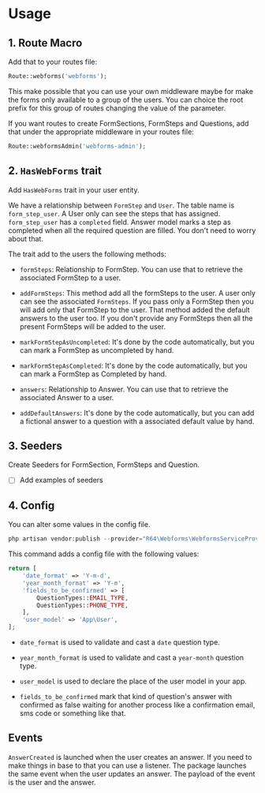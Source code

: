 # Usage

## 1. Route Macro

Add that to your routes file:

```php
Route::webforms('webforms');
```

This make possible that you can use your own middleware maybe for make the forms only available to a group of the users. You can choice the root prefix for this group of routes changing the value of the parameter.

If you want routes to create FormSections, FormSteps and Questions, add that under the appropriate middleware in your routes file:

```php
Route::webformsAdmin('webforms-admin');
```

## 2. `HasWebForms` trait

Add `HasWebForms` trait in your user entity.

We have a relationship between `FormStep` and `User`. The table name is `form_step_user`. A User only can see the steps that has assigned. `form_step_user` has a `completed` field. Answer model marks a step as completed when all the required question are filled. You don't need to worry about that.

The trait add to the users the following methods:

- `formSteps`: Relationship to FormStep. You can use that to retrieve the associated FormStep to a user.

- `addFormSteps`: This method add all the formSteps to the user. A user only can see the associated `FormSteps`. If you pass only a FormStep then you will add only that FormStep to the user. That method added the default answers to the user too. If you don't provide any FormSteps then all the present FormSteps will be added to the user.

- `markFormStepAsUncompleted`: It's done by the code automatically, but you can mark a FormStep as uncompleted by hand.

- `markFormStepAsCompleted`: It's done by the code automatically, but you can mark a FormStep as Completed by hand.

- `answers`: Relationship to Answer. You can use that to retrieve the associated Answer to a user.

- `addDefaultAnswers`: It's done by the code automatically, but you can add a fictional answer to a question with a associated default value by hand.

## 3. Seeders

Create Seeders for FormSection, FormSteps and Question.

- [ ] Add examples of seeders

## 4. Config

You can alter some values in the config file.

```php
php artisan vendor:publish --provider="R64\Webforms\WebformsServiceProvider" --tag="config"
```

This command adds a config file with the following values:

```php
return [
    'date_format' => 'Y-m-d',
    'year_month_format' => 'Y-m',
    'fields_to_be_confirmed' => [
        QuestionTypes::EMAIL_TYPE,
        QuestionTypes::PHONE_TYPE,
    ],
    'user_model' => 'App\User',
];
```

- `date_format` is used to validate and cast a `date` question type.

- `year_month_format` is used to validate and cast a `year-month` question type.

- `user_model` is used to declare the place of the user model in your app.

- `fields_to_be_confirmed` mark that kind of question's answer with confirmed as false waiting for another process like a confirmation email, sms code or something like that.

## Events

`AnswerCreated` is launched when the user creates an answer. If you need to make things in base to that you can use a listener. The package launches the same event when the user updates an answer. The payload of the event is the user and the answer.
